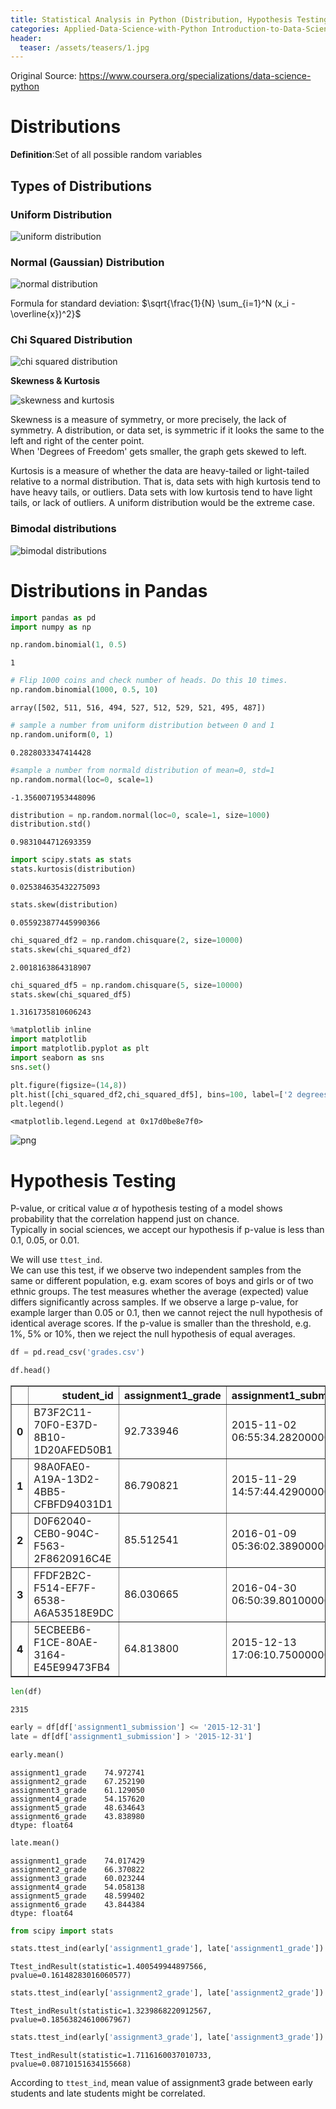 ```yaml
---
title: Statistical Analysis in Python (Distribution, Hypothesis Testing)
categories: Applied-Data-Science-with-Python Introduction-to-Data-Science-in-Python
header:
  teaser: /assets/teasers/1.jpg
---
```




Original Source: https://www.coursera.org/specializations/data-science-python



# Distributions

**Definition**:Set of all possible random variables

## Types of Distributions

### Uniform Distribution

![uniform distribution](https://lh3.googleusercontent.com/DL3XDI-0smybHGTsXx6q30QSvInzc7ZaMzCv63mjqBMbjeYL-t1d4C8fZ59e6qZKx-sW3yvDegt5leTQVH8bGQ-OR-pKt0lZYyVsjf5RvcpJEXAlycDRZbROs0Kb2LZI6ErO9nrmNQ=w2400)

### Normal (Gaussian) Distribution

![normal distribution](https://lh3.googleusercontent.com/oCBO7_VNNZMqVptGlsMdwkekecC0J5jeKIpebqjeq1hf2JeHzHKQzJl-XdkWzipHZwu0asHJQvEkiuINZGedL1IlePNh_FluyFrQ_tzpOJ6fnU2xV-H5u47Pg6Dygfxhv5Ln0dbPQQ=w2400)

Formula for standard deviation: $\sqrt{\frac{1}{N} \sum_{i=1}^N (x_i - \overline{x})^2}$

### Chi Squared Distribution

![chi squared distribution](https://lh3.googleusercontent.com/oENXjlg3-1aFDedJK5CGHbGLGJj6lHr8Eu1e2uOxWQYKvmhEQiJFO1EjPKWvRdiswSz-tLvFftAmXPEpmhHIEQLzGB0zuaK7lko81Ii8rTme4TKDUvvWczxbCrwBPJIuZEJ6gGCwVg=w2400)

**Skewness & Kurtosis**

![skewness and kurtosis](https://lh3.googleusercontent.com/vF5l3Ab9f1FKs-kcuZBpE8Yh5ZMUSSF_E7gdXvf4YgM30xKgmz0WbhJQTFOimdzMJXLMMp_K97D6nl3WgYW7Vsj5Pb8kb8tehrrodU1V--7ELOUTmBV9rFvvcZgamdaeLHti_6uJsg=w2400)

Skewness is a measure of symmetry, or more precisely, the lack of symmetry. A distribution, or data set, is symmetric if it looks the same to the left and right of the center point.<br>
When 'Degrees of Freedom' gets smaller, the graph gets skewed to left.

Kurtosis is a measure of whether the data are heavy-tailed or light-tailed relative to a normal distribution. That is, data sets with high kurtosis tend to have heavy tails, or outliers. Data sets with low kurtosis tend to have light tails, or lack of outliers. A uniform distribution would be the extreme case.

### Bimodal distributions

![bimodal distributions](https://lh3.googleusercontent.com/_Y761ZK7h9jrmsdZQpEKhatt5eFNytz1efgJ6jHe1seWO94Zp-FbgSItD9wjg95_PoQt1uj_4GRYfqWyjvKFbdLFO05gZ3AZ9fc0xHmc00yIFbfHgD_LjuwQaGqJ_GSrAE069QC2Xw=w2400)

# Distributions in Pandas


```python
import pandas as pd
import numpy as np
```


```python
np.random.binomial(1, 0.5)
```




    1




```python
# Flip 1000 coins and check number of heads. Do this 10 times.
np.random.binomial(1000, 0.5, 10)
```




    array([502, 511, 516, 494, 527, 512, 529, 521, 495, 487])




```python
# sample a number from uniform distribution between 0 and 1
np.random.uniform(0, 1)
```




    0.2828033347414428




```python
#sample a number from normald distribution of mean=0, std=1
np.random.normal(loc=0, scale=1)
```




    -1.3560071953448096




```python
distribution = np.random.normal(loc=0, scale=1, size=1000)
distribution.std()
```




    0.9831044712693359




```python
import scipy.stats as stats
stats.kurtosis(distribution)
```




    0.025384635432275093




```python
stats.skew(distribution)
```




    0.055923877445990366




```python
chi_squared_df2 = np.random.chisquare(2, size=10000)
stats.skew(chi_squared_df2)
```




    2.0018163864318907




```python
chi_squared_df5 = np.random.chisquare(5, size=10000)
stats.skew(chi_squared_df5)
```




    1.3161735810606243




```python
%matplotlib inline
import matplotlib
import matplotlib.pyplot as plt
import seaborn as sns
sns.set()

plt.figure(figsize=(14,8))
plt.hist([chi_squared_df2,chi_squared_df5], bins=100, label=['2 degrees of freedom','5 degrees of freedom'], histtype='stepfilled', alpha=0.6)
plt.legend()
```




    <matplotlib.legend.Legend at 0x17d0be8e7f0>




![png](https://lh3.googleusercontent.com/WdT-zcBM2wg9BPvt633IeYi-6w_OSn-ldPn4C6jwsUxgN7tDLQsF03etQX88UBrNDKHGgt7LVGeTPIhzNjT7yEc_X47mVca4lLuT8w9kU-nvGjx0W4l6az9Ku9IWTGq0PR72_qQc2g=w2400)


# Hypothesis Testing

P-value, or critical value $\alpha$ of hypothesis testing of a model shows probability that the correlation happend just on chance. <br>
Typically in social sciences, we accept our hypothesis if p-value is less than 0.1, 0.05, or 0.01.

We will use `ttest_ind`. <br>
We can use this test, if we observe two independent samples from the same or different population, e.g. exam scores of boys and girls or of two ethnic groups. The test measures whether the average (expected) value differs significantly across samples. If we observe a large p-value, for example larger than 0.05 or 0.1, then we cannot reject the null hypothesis of identical average scores. If the p-value is smaller than the threshold, e.g. 1%, 5% or 10%, then we reject the null hypothesis of equal averages.


```python
df = pd.read_csv('grades.csv')
```


```python
df.head()
```




<div class="ot">
<style scoped>
    .dataframe tbody tr th:only-of-type {
        vertical-align: middle;
    }

    .dataframe tbody tr th {
        vertical-align: top;
    }
    
    .dataframe thead th {
        text-align: right;
    }
</style>
<table border="1" class="dataframe">
  <thead>
    <tr style="text-align: right;">
      <th></th>
      <th>student_id</th>
      <th>assignment1_grade</th>
      <th>assignment1_submission</th>
      <th>assignment2_grade</th>
      <th>assignment2_submission</th>
      <th>assignment3_grade</th>
      <th>assignment3_submission</th>
      <th>assignment4_grade</th>
      <th>assignment4_submission</th>
      <th>assignment5_grade</th>
      <th>assignment5_submission</th>
      <th>assignment6_grade</th>
      <th>assignment6_submission</th>
    </tr>
  </thead>
  <tbody>
    <tr>
      <th>0</th>
      <td>B73F2C11-70F0-E37D-8B10-1D20AFED50B1</td>
      <td>92.733946</td>
      <td>2015-11-02 06:55:34.282000000</td>
      <td>83.030552</td>
      <td>2015-11-09 02:22:58.938000000</td>
      <td>67.164441</td>
      <td>2015-11-12 08:58:33.998000000</td>
      <td>53.011553</td>
      <td>2015-11-16 01:21:24.663000000</td>
      <td>47.710398</td>
      <td>2015-11-20 13:24:59.692000000</td>
      <td>38.168318</td>
      <td>2015-11-22 18:31:15.934000000</td>
    </tr>
    <tr>
      <th>1</th>
      <td>98A0FAE0-A19A-13D2-4BB5-CFBFD94031D1</td>
      <td>86.790821</td>
      <td>2015-11-29 14:57:44.429000000</td>
      <td>86.290821</td>
      <td>2015-12-06 17:41:18.449000000</td>
      <td>69.772657</td>
      <td>2015-12-10 08:54:55.904000000</td>
      <td>55.098125</td>
      <td>2015-12-13 17:32:30.941000000</td>
      <td>49.588313</td>
      <td>2015-12-19 23:26:39.285000000</td>
      <td>44.629482</td>
      <td>2015-12-21 17:07:24.275000000</td>
    </tr>
    <tr>
      <th>2</th>
      <td>D0F62040-CEB0-904C-F563-2F8620916C4E</td>
      <td>85.512541</td>
      <td>2016-01-09 05:36:02.389000000</td>
      <td>85.512541</td>
      <td>2016-01-09 06:39:44.416000000</td>
      <td>68.410033</td>
      <td>2016-01-15 20:22:45.882000000</td>
      <td>54.728026</td>
      <td>2016-01-11 12:41:50.749000000</td>
      <td>49.255224</td>
      <td>2016-01-11 17:31:12.489000000</td>
      <td>44.329701</td>
      <td>2016-01-17 16:24:42.765000000</td>
    </tr>
    <tr>
      <th>3</th>
      <td>FFDF2B2C-F514-EF7F-6538-A6A53518E9DC</td>
      <td>86.030665</td>
      <td>2016-04-30 06:50:39.801000000</td>
      <td>68.824532</td>
      <td>2016-04-30 17:20:38.727000000</td>
      <td>61.942079</td>
      <td>2016-05-12 07:47:16.326000000</td>
      <td>49.553663</td>
      <td>2016-05-07 16:09:20.485000000</td>
      <td>49.553663</td>
      <td>2016-05-24 12:51:18.016000000</td>
      <td>44.598297</td>
      <td>2016-05-26 08:09:12.058000000</td>
    </tr>
    <tr>
      <th>4</th>
      <td>5ECBEEB6-F1CE-80AE-3164-E45E99473FB4</td>
      <td>64.813800</td>
      <td>2015-12-13 17:06:10.750000000</td>
      <td>51.491040</td>
      <td>2015-12-14 12:25:12.056000000</td>
      <td>41.932832</td>
      <td>2015-12-29 14:25:22.594000000</td>
      <td>36.929549</td>
      <td>2015-12-28 01:29:55.901000000</td>
      <td>33.236594</td>
      <td>2015-12-29 14:46:06.628000000</td>
      <td>33.236594</td>
      <td>2016-01-05 01:06:59.546000000</td>
    </tr>
  </tbody>
</table>
</div>




```python
len(df)
```




    2315




```python
early = df[df['assignment1_submission'] <= '2015-12-31']
late = df[df['assignment1_submission'] > '2015-12-31']
```


```python
early.mean()
```




    assignment1_grade    74.972741
    assignment2_grade    67.252190
    assignment3_grade    61.129050
    assignment4_grade    54.157620
    assignment5_grade    48.634643
    assignment6_grade    43.838980
    dtype: float64




```python
late.mean()
```




    assignment1_grade    74.017429
    assignment2_grade    66.370822
    assignment3_grade    60.023244
    assignment4_grade    54.058138
    assignment5_grade    48.599402
    assignment6_grade    43.844384
    dtype: float64




```python
from scipy import stats
```


```python
stats.ttest_ind(early['assignment1_grade'], late['assignment1_grade'])
```




    Ttest_indResult(statistic=1.400549944897566, pvalue=0.16148283016060577)




```python
stats.ttest_ind(early['assignment2_grade'], late['assignment2_grade'])
```




    Ttest_indResult(statistic=1.3239868220912567, pvalue=0.18563824610067967)




```python
stats.ttest_ind(early['assignment3_grade'], late['assignment3_grade'])
```




    Ttest_indResult(statistic=1.7116160037010733, pvalue=0.08710151634155668)



According to `ttest_ind`, mean value of assignment3 grade between early students and late students might be correlated.
